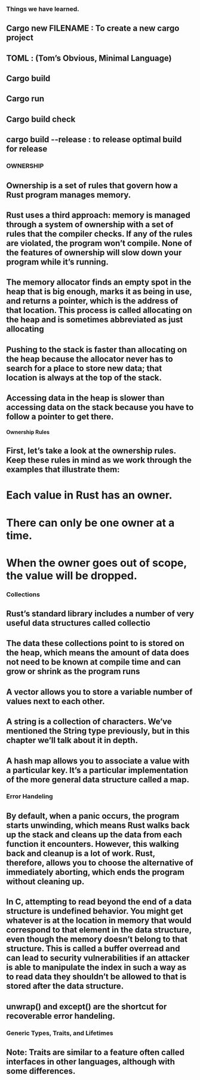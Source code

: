 ### Things we have learned.

## Cargo new FILENAME : To create a new cargo project
## TOML : (Tom’s Obvious, Minimal Language) 
## Cargo build
## Cargo run
## Cargo build check
## cargo build --release : to release optimal build for release


### OWNERSHIP 

## Ownership is a set of rules that govern how a Rust program manages memory.
##  Rust uses a third approach: memory is managed through a system of ownership with a set of rules that the compiler checks. If any of the rules are violated, the program won’t compile. None of the features of ownership will slow down your program while it’s running.


## The memory allocator finds an empty spot in the heap that is big enough, marks it as being in use, and returns a pointer, which is the address of that location. This process is called allocating on the heap and is sometimes abbreviated as just allocating 

## Pushing to the stack is faster than allocating on the heap because the allocator never has to search for a place to store new data; that location is always at the top of the stack.

## Accessing data in the heap is slower than accessing data on the stack because you have to follow a pointer to get there.

#### Ownership Rules

## First, let’s take a look at the ownership rules. Keep these rules in mind as we work through the examples that illustrate them:
# Each value in Rust has an owner.
# There can only be one owner at a time.
# When the owner goes out of scope, the value will be dropped.

### Collections

## Rust’s standard library includes a number of very useful data structures called collectio
## The data these collections point to is stored on the heap, which means the amount of data does not need to be known at compile time and can grow or shrink as the program runs

## A vector allows you to store a variable number of values next to each other.
## A string is a collection of characters. We’ve mentioned the String type previously, but in this chapter we’ll talk about it in depth.
## A hash map allows you to associate a value with a particular key. It’s a particular implementation of the more general data structure called a map.


### Error Handeling 

## By default, when a panic occurs, the program starts unwinding, which means Rust walks back up the stack and cleans up the data from each function it encounters. However, this walking back and cleanup is a lot of work. Rust, therefore, allows you to choose the alternative of immediately aborting, which ends the program without cleaning up.

## In C, attempting to read beyond the end of a data structure is undefined behavior. You might get whatever is at the location in memory that would correspond to that element in the data structure, even though the memory doesn’t belong to that structure. This is called a buffer overread and can lead to security vulnerabilities if an attacker is able to manipulate the index in such a way as to read data they shouldn’t be allowed to that is stored after the data structure.

## unwrap() and except() are the shortcut for recoverable error handeling.

### Generic Types, Traits, and Lifetimes

## Note: Traits are similar to a feature often called interfaces in other languages, although with some differences.